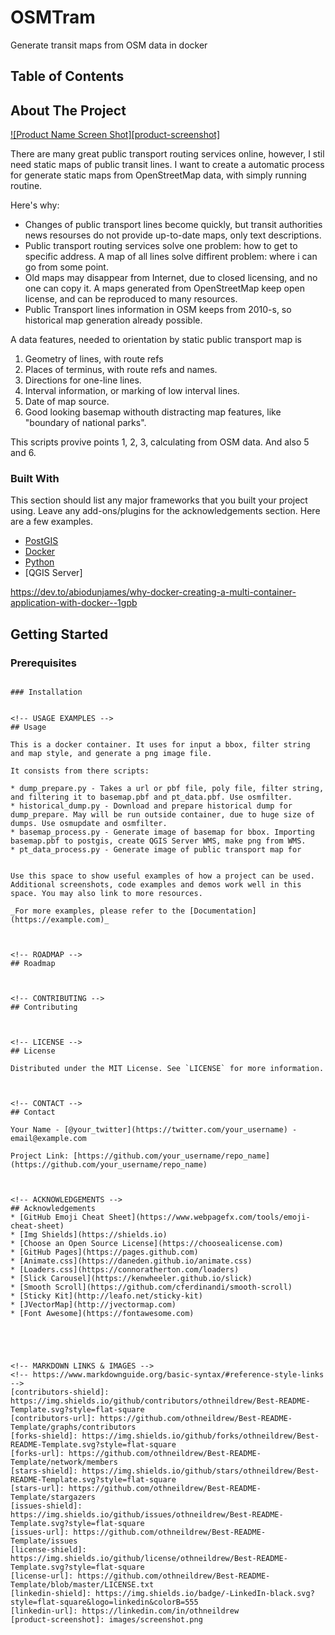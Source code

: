 # OSMTram
Generate transit maps from OSM data in docker

<!--
[![Contributors][contributors-shield]][contributors-url]
[![Forks][forks-shield]][forks-url]
[![Stargazers][stars-shield]][stars-url]
[![Issues][issues-shield]][issues-url]
[![MIT License][license-shield]][license-url]
[![LinkedIn][linkedin-shield]][linkedin-url]
-->


<!-- PROJECT LOGO -->

<!--
<br />
<p align="center">
  <a href="https://github.com/othneildrew/Best-README-Template">
    <img src="images/logo.png" alt="Logo" width="80" height="80">
  </a>
<!--
  <h3 align="center">Best-README-Template</h3>

  <p align="center">
    An awesome README template to jumpstart your projects!
    <br />
    <a href="https://github.com/othneildrew/Best-README-Template"><strong>Explore the docs »</strong></a>
    <br />
    <br />
    <a href="https://github.com/othneildrew/Best-README-Template">View Demo</a>
    ·
    <a href="https://github.com/othneildrew/Best-README-Template/issues">Report Bug</a>
    ·
    <a href="https://github.com/othneildrew/Best-README-Template/issues">Request Feature</a>
  </p>
</p>
-->


<!-- TABLE OF CONTENTS -->
## Table of Contents
<!--
* [About the Project](#about-the-project)
  * [Built With](#built-with)
* [Getting Started](#getting-started)
  * [Prerequisites](#prerequisites)
  * [Installation](#installation)
* [Usage](#usage)
* [Roadmap](#roadmap)
* [Contributing](#contributing)
* [License](#license)
* [Contact](#contact)
* [Acknowledgements](#acknowledgements)

-->

<!-- ABOUT THE PROJECT -->
## About The Project

[![Product Name Screen Shot][product-screenshot]](https://example.com)

There are many great public transport routing services online, however, I stil need static maps of public transit lines. I want to create a automatic process for generate static maps from OpenStreetMap data, with simply running routine.

Here's why:
* Changes of public transport lines become quickly, but transit authorities news resourses do not provide up-to-date maps, only text descriptions.
* Public transport routing services solve one problem: how to get to specific address. A map of all lines solve diffirent problem: where i can go from some point.
* Old maps may disappear from Internet, due to closed licensing, and no one can copy it. A maps generated from OpenStreetMap keep open license, and can be reproduced to many resources.
* Public Transport lines information in OSM keeps from 2010-s, so historical map generation already possible.

A data features, needed to orientation by static public transport map is

1. Geometry of lines, with route refs
2. Places of terminus, with route refs and names.
3. Directions for one-line lines.
4. Interval information, or marking of low interval lines.
5. Date of map source.
6. Good looking basemap withouth distracting map features, like "boundary of national parks".

This scripts provive points 1, 2, 3, calculating from OSM data. And also 5 and 6.

### Built With
This section should list any major frameworks that you built your project using. Leave any add-ons/plugins for the acknowledgements section. Here are a few examples.
* [PostGIS](https://postgis.net/)
* [Docker](https://www.docker.com/)
* [Python](https://www.python.org/)
* [QGIS Server]

https://dev.to/abiodunjames/why-docker-creating-a-multi-container-application-with-docker--1gpb

<!-- GETTING STARTED -->
## Getting Started

### Prerequisites


```

### Installation


<!-- USAGE EXAMPLES -->
## Usage

This is a docker container. It uses for input a bbox, filter string and map style, and generate a png image file.

It consists from there scripts:

* dump_prepare.py - Takes a url or pbf file, poly file, filter string, and filtering it to basemap.pbf and pt_data.pbf. Use osmfilter.
* historical_dump.py - Download and prepare historical dump for dump_prepare. May will be run outside container, due to huge size of dumps. Use osmupdate and osmfilter.
* basemap_process.py - Generate image of basemap for bbox. Importing basemap.pbf to postgis, create QGIS Server WMS, make png from WMS.
* pt_data_process.py - Generate image of public transport map for


Use this space to show useful examples of how a project can be used. Additional screenshots, code examples and demos work well in this space. You may also link to more resources.

_For more examples, please refer to the [Documentation](https://example.com)_



<!-- ROADMAP -->
## Roadmap



<!-- CONTRIBUTING -->
## Contributing



<!-- LICENSE -->
## License

Distributed under the MIT License. See `LICENSE` for more information.



<!-- CONTACT -->
## Contact

Your Name - [@your_twitter](https://twitter.com/your_username) - email@example.com

Project Link: [https://github.com/your_username/repo_name](https://github.com/your_username/repo_name)



<!-- ACKNOWLEDGEMENTS -->
## Acknowledgements
* [GitHub Emoji Cheat Sheet](https://www.webpagefx.com/tools/emoji-cheat-sheet)
* [Img Shields](https://shields.io)
* [Choose an Open Source License](https://choosealicense.com)
* [GitHub Pages](https://pages.github.com)
* [Animate.css](https://daneden.github.io/animate.css)
* [Loaders.css](https://connoratherton.com/loaders)
* [Slick Carousel](https://kenwheeler.github.io/slick)
* [Smooth Scroll](https://github.com/cferdinandi/smooth-scroll)
* [Sticky Kit](http://leafo.net/sticky-kit)
* [JVectorMap](http://jvectormap.com)
* [Font Awesome](https://fontawesome.com)





<!-- MARKDOWN LINKS & IMAGES -->
<!-- https://www.markdownguide.org/basic-syntax/#reference-style-links -->
[contributors-shield]: https://img.shields.io/github/contributors/othneildrew/Best-README-Template.svg?style=flat-square
[contributors-url]: https://github.com/othneildrew/Best-README-Template/graphs/contributors
[forks-shield]: https://img.shields.io/github/forks/othneildrew/Best-README-Template.svg?style=flat-square
[forks-url]: https://github.com/othneildrew/Best-README-Template/network/members
[stars-shield]: https://img.shields.io/github/stars/othneildrew/Best-README-Template.svg?style=flat-square
[stars-url]: https://github.com/othneildrew/Best-README-Template/stargazers
[issues-shield]: https://img.shields.io/github/issues/othneildrew/Best-README-Template.svg?style=flat-square
[issues-url]: https://github.com/othneildrew/Best-README-Template/issues
[license-shield]: https://img.shields.io/github/license/othneildrew/Best-README-Template.svg?style=flat-square
[license-url]: https://github.com/othneildrew/Best-README-Template/blob/master/LICENSE.txt
[linkedin-shield]: https://img.shields.io/badge/-LinkedIn-black.svg?style=flat-square&logo=linkedin&colorB=555
[linkedin-url]: https://linkedin.com/in/othneildrew
[product-screenshot]: images/screenshot.png
